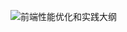 ![前端性能优化和实践大纲](https://gitee.com/IU_czx/images/raw/master/img/%E5%89%8D%E7%AB%AF%E6%80%A7%E8%83%BD%E4%BC%98%E5%8C%96%E5%92%8C%E5%AE%9E%E8%B7%B5%E5%A4%A7%E7%BA%B2.webp)

